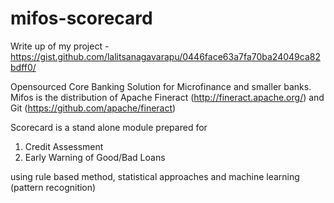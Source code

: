 # mifos-scorecard

Write up of my project - https://gist.github.com/lalitsanagavarapu/0446face63a7fa70ba24049ca82bdff0/

Opensourced Core Banking Solution for Microfinance and smaller banks. Mifos is the distribution of Apache Fineract (http://fineract.apache.org/) 
and Git (https://github.com/apache/fineract)

Scorecard is a stand alone module prepared for 
1) Credit Assessment
2) Early Warning of Good/Bad Loans

using rule based method, statistical approaches and machine learning (pattern recognition)
